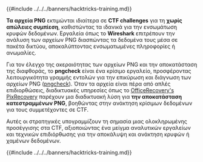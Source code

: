 {{#include ../../../banners/hacktricks-training.md}}

**Τα αρχεία PNG** εκτιμώνται ιδιαίτερα σε **CTF challenges** για τη **χωρίς απώλειες συμπίεση**, καθιστώντας τα ιδανικά για την ενσωμάτωση κρυφών δεδομένων. Εργαλεία όπως το **Wireshark** επιτρέπουν την ανάλυση των αρχείων PNG διασπώντας τα δεδομένα τους μέσα σε πακέτα δικτύου, αποκαλύπτοντας ενσωματωμένες πληροφορίες ή ανωμαλίες.

Για τον έλεγχο της ακεραιότητας των αρχείων PNG και την αποκατάσταση της διαφθοράς, το **pngcheck** είναι ένα κρίσιμο εργαλείο, προσφέροντας λειτουργικότητα γραμμής εντολών για την επικύρωση και διάγνωση των αρχείων PNG ([pngcheck](http://libpng.org/pub/png/apps/pngcheck.html)). Όταν τα αρχεία είναι πέρα από απλές επιδιορθώσεις, διαδικτυακές υπηρεσίες όπως το [OfficeRecovery's PixRecovery](https://online.officerecovery.com/pixrecovery/) παρέχουν μια διαδικτυακή λύση για **την αποκατάσταση κατεστραμμένων PNG**, βοηθώντας στην ανάκτηση κρίσιμων δεδομένων για τους συμμετέχοντες σε CTF.

Αυτές οι στρατηγικές υπογραμμίζουν τη σημασία μιας ολοκληρωμένης προσέγγισης στα CTF, αξιοποιώντας ένα μείγμα αναλυτικών εργαλείων και τεχνικών επιδιόρθωσης για την αποκάλυψη και ανάκτηση κρυφών ή χαμένων δεδομένων.

{{#include ../../../banners/hacktricks-training.md}}
